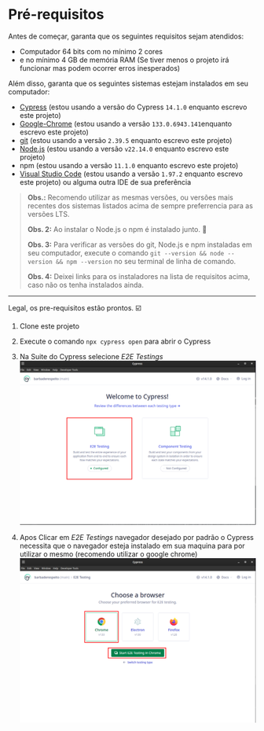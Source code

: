 # Pré-requisitos

Antes de começar, garanta que os seguintes requisitos sejam atendidos:

- Computador 64 bits com no mínimo 2 cores
- e no mínimo 4 GB de memória RAM (Se tiver menos o projeto irá funcionar mas podem ocorrer erros inesperados)

Além disso, garanta que os seguintes sistemas estejam instalados em seu computador:

- [Cypress](https://www.cypress.io/) (estou usando a versão do Cypress `14.1.0` enquanto escrevo este projeto)
- [Google-Chrome](https://www.google.com.br/chrome/index.html) (estou usando a versão `133.0.6943.141`enquanto escrevo este projeto)
- [git](https://git-scm.com/) (estou usando a versão `2.39.5` enquanto escrevo este projeto)
- [Node.js](https://nodejs.org/en/) (estou usando a versão `v22.14.0` enquanto escrevo este projeto)
- npm (estou usando a versão `11.1.0` enquanto escrevo este projeto)
- [Visual Studio Code](https://code.visualstudio.com/) (estou usando a versão `1.97.2` enquanto escrevo este projeto) ou alguma outra IDE de sua preferência

> **Obs.:** Recomendo utilizar as mesmas versões, ou versões mais recentes dos sistemas listados acima de sempre preferrencia para as versões LTS.
>
> **Obs. 2:** Ao instalar o Node.js o npm é instalado junto. 🎉
>
> **Obs. 3:** Para verificar as versões do git, Node.js e npm instaladas em seu computador, execute o comando `git --version && node --version && npm --version` no seu terminal de linha de comando.
>
> **Obs. 4:** Deixei links para os instaladores na lista de requisitos acima, caso não os tenha instalados ainda.

___

Legal, os pre-requisitos estão prontos. ☑️

1. Clone este projeto
2. Execute o comando `npx cypress open` para abrir o Cypress 
3. Na Suite do Cypress selecione *E2E Testings*
![Suite-Cypress-Step01](images/step01.png)

4. Apos Clicar em *E2E Testings* navegador desejado por padrão o Cypress necessita que o navegador esteja instalado em sua maquina para por utilizar o mesmo (recomendo utilizar o google chrome)
![Suite-Cypress-Step02](images/step02.png)
